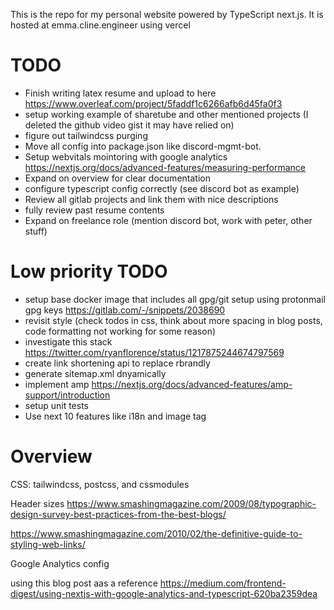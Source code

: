 This is the repo for my personal website powered by TypeScript next.js. It is hosted at emma.cline.engineer using vercel

# TODO

- Finish writing latex resume and upload to here https://www.overleaf.com/project/5faddf1c6266afb6d45fa0f3
- setup working example of sharetube and other mentioned projects (I deleted the github video gist it may have relied on)
- figure out tailwindcss purging
- Move all config into package.json like discord-mgmt-bot.
- Setup webvitals mointoring with google analytics https://nextjs.org/docs/advanced-features/measuring-performance
- Expand on overview for clear documentation
- configure typescript config correctly (see discord bot as example)
- Review all gitlab projects and link them with nice descriptions
- fully review past resume contents
- Expand on freelance role (mention discord bot, work with peter, other stuff)

# Low priority TODO

- setup base docker image that includes all gpg/git setup using protonmail gpg keys https://gitlab.com/-/snippets/2038690
- revisit style (check todos in css, think about more spacing in blog posts, code formatting not working for some reason)
- investigate this stack https://twitter.com/ryanflorence/status/1217875244674797569
- create link shortening api to replace rbrandly
- generate sitemap.xml dnyamically
- implement amp https://nextjs.org/docs/advanced-features/amp-support/introduction
- setup unit tests
- Use next 10 features like i18n and image tag

# Overview

CSS: tailwindcss, postcss, and cssmodules

Header sizes
https://www.smashingmagazine.com/2009/08/typographic-design-survey-best-practices-from-the-best-blogs/

https://www.smashingmagazine.com/2010/02/the-definitive-guide-to-styling-web-links/

Google Analytics config

using this blog post aas a reference https://medium.com/frontend-digest/using-nextjs-with-google-analytics-and-typescript-620ba2359dea
